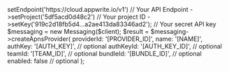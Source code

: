<?php

use Appwrite\Client;
use Appwrite\Services\Messaging;

$client = (new Client())
    ->setEndpoint('https://cloud.appwrite.io/v1') // Your API Endpoint
    ->setProject('5df5acd0d48c2') // Your project ID
    ->setKey('919c2d18fb5d4...a2ae413da83346ad2'); // Your secret API key

$messaging = new Messaging($client);

$result = $messaging->createApnsProvider(
    providerId: '[PROVIDER_ID]',
    name: '[NAME]',
    authKey: '[AUTH_KEY]', // optional
    authKeyId: '[AUTH_KEY_ID]', // optional
    teamId: '[TEAM_ID]', // optional
    bundleId: '[BUNDLE_ID]', // optional
    enabled: false // optional
);